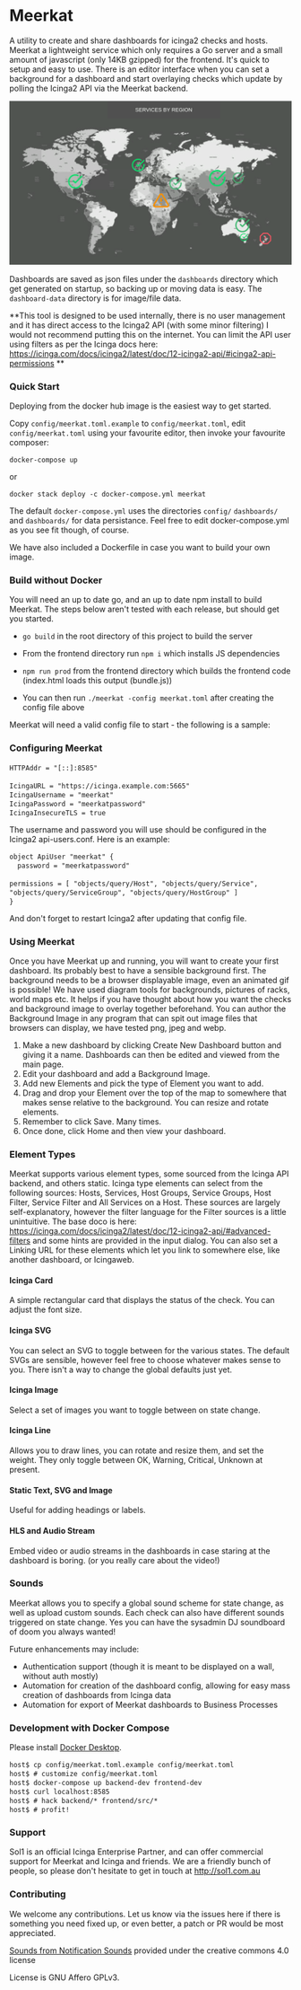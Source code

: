 # Meerkat

A utility to create and share dashboards for icinga2 checks and hosts. Meerkat a lightweight service which only requires a Go server and a small amount of javascript (only 14KB gzipped) for the frontend. It's quick to setup and easy to use. There is an editor interface when you can set a background for a dashboard and start overlaying checks which update by polling the Icinga2 API via the Meerkat backend.

![Meerkat World Map](docs/meerkat_world_map.png)



Dashboards are saved as json files under the `dashboards` directory which get generated on startup, so backing up or moving data is easy. The `dashboard-data` directory is for image/file data.

**This tool is designed to be used internally, there is no user management and it has direct access to the Icinga2 API (with some minor filtering) I would not recommend putting this on the internet. You can limit the API user using filters as per the Icinga docs here: https://icinga.com/docs/icinga2/latest/doc/12-icinga2-api/#icinga2-api-permissions **


### Quick Start
Deploying from the docker hub image is the easiest way to get started.

Copy `config/meerkat.toml.example` to `config/meerkat.toml`, edit `config/meerkat.toml` using your favourite editor, then invoke your favourite composer:
```
docker-compose up
```
or
```
docker stack deploy -c docker-compose.yml meerkat
```

The default `docker-compose.yml` uses the directories `config/` `dashboards/` and `dashboards/` for data persistance.  Feel free to edit docker-compose.yml as you see fit though, of course.

We have also included a Dockerfile in case you want to build your own image.

### Build without Docker
You will need an up to date go, and an up to date npm install to build Meerkat. The steps below aren't tested with each release, but should get you started.

* ```go build``` in the root directory of this project to build the server
* From the frontend directory run ```npm i``` which installs JS dependencies

* ```npm run prod``` from the frontend directory which builds the frontend code (index.html loads this output (bundle.js))
* You can then run ```./meerkat -config meerkat.toml``` after creating the config file above

Meerkat will need a valid config file to start - the following is a sample:

### Configuring Meerkat
```
HTTPAddr = "[::]:8585"

IcingaURL = "https://icinga.example.com:5665"
IcingaUsername = "meerkat"
IcingaPassword = "meerkatpassword"
IcingaInsecureTLS = true
```

The username and password you will use should be configured in the Icinga2 api-users.conf. Here is an example:

```
object ApiUser "meerkat" {
  password = "meerkatpassword"

permissions = [ "objects/query/Host", "objects/query/Service", "objects/query/ServiceGroup", "objects/query/HostGroup" ]
}
```

And don't forget to restart Icinga2 after updating that config file.


### Using Meerkat

Once you have Meerkat up and running, you will want to create your first dashboard. Its probably best to have a sensible background first. The background needs to be a browser displayable image, even an animated gif is possible! We have used diagram tools for backgrounds, pictures of racks, world maps etc. It helps if you have thought about how you want the checks and background image to overlay together beforehand. You can author the Background Image in any program that can spit out image files that browsers can display, we have tested png, jpeg and webp.

1) Make a new dashboard by clicking Create New Dashboard button and giving it a name. Dashboards can then be edited and viewed from the main page.
2) Edit your dashboard and add a Background Image.
3) Add new Elements and pick the type of Element you want to add.
4) Drag and drop your Element over the top of the map to somewhere that makes sense relative to the background. You can resize and rotate elements.
5) Remember to click Save. Many times.
6) Once done, click Home and then view your dashboard.

### Element Types

Meerkat supports various element types, some sourced from the Icinga API backend, and others static.
Icinga type elements can select from the following sources: Hosts, Services, Host Groups, Service Groups, Host Filter, Service Filter and All Services on a Host.
These sources are largely self-explanatory, however the filter language for the Filter sources is a little unintuitive. The base doco is here: https://icinga.com/docs/icinga2/latest/doc/12-icinga2-api/#advanced-filters and some hints are provided in the input dialog. You can also set a Linking URL for these elements which let you link to somewhere else, like another dashboard, or Icingaweb.


#### Icinga Card
A simple rectangular card that displays the status of the check. You can adjust the font size.

#### Icinga SVG
You can select an SVG to toggle between for the various states. The default SVGs are sensible, however feel free to choose whatever makes sense to you. There isn't a way to change the global defaults just yet.

#### Icinga Image
Select a set of images you want to toggle between on state change.

#### Icinga Line
Allows you to draw lines, you can rotate and resize them, and set the weight. They only toggle between OK, Warning, Critical, Unknown at present.

#### Static Text, SVG and Image
Useful for adding headings or labels.

#### HLS and Audio Stream
Embed video or audio streams in the dashboards in case staring at the dashboard is boring. (or you really care about the video!)

### Sounds
Meerkat allows you to specify a global sound scheme for state change, as well as upload custom sounds. Each check can also have different sounds triggered on state change. Yes you can have the sysadmin DJ soundboard of doom you always wanted!


Future enhancements may include:
* Authentication support (though it is meant to be displayed on a wall, without auth mostly)
* Automation for creation of the dashboard config, allowing for easy mass creation of dashboards from Icinga data
* Automation for export of Meerkat dashboards to Business Processes

### Development with Docker Compose

Please install [Docker Desktop](https://www.docker.com/products/docker-desktop).

```
host$ cp config/meerkat.toml.example config/meerkat.toml
host$ # customize config/meerkat.toml
host$ docker-compose up backend-dev frontend-dev
host$ curl localhost:8585
host$ # hack backend/* frontend/src/*
host$ # profit!
```

### Support
Sol1 is an official Icinga Enterprise Partner, and can offer commercial support for Meerkat and Icinga and friends. We are a friendly bunch of people, so please don't hesitate to get in touch at http://sol1.com.au

### Contributing
We welcome any contributions. Let us know via the issues here if there is something you need fixed up, or even better, a patch or PR would be most appreciated.

[Sounds from Notification Sounds](https://www.notificationsounds.com) provided under the creative commons 4.0 license

License is GNU Affero GPLv3.

